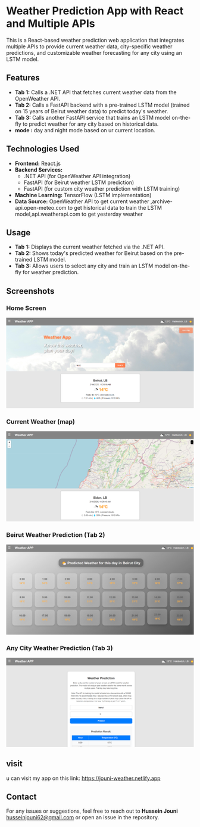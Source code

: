 # Weather Prediction App with React and Multiple APIs

This is a React-based weather prediction web application that integrates multiple APIs to provide current weather data, city-specific weather predictions, and customizable weather forecasting for any city using an LSTM model.

## Features
- **Tab 1:** Calls a .NET API that fetches current weather data from the OpenWeather API.
- **Tab 2:** Calls a FastAPI backend with a pre-trained LSTM model (trained on 15 years of Beirut weather data) to predict today's weather.
- **Tab 3:** Calls another FastAPI service that trains an LSTM model on-the-fly to predict weather for any city based on historical data.
- **mode :** day and night mode based on ur current location.

## Technologies Used
- **Frontend:** React.js
- **Backend Services:**
  - .NET API (for OpenWeather API integration)
  - FastAPI (for Beirut weather LSTM prediction)
  - FastAPI (for custom city weather prediction with LSTM training)
- **Machine Learning:** TensorFlow (LSTM implementation)
- **Data Source:** OpenWeather API to get current weather ,archive-api.open-meteo.com to get historical data to train the LSTM model,api.weatherapi.com to get yesterday weather


## Usage
- **Tab 1:** Displays the current weather fetched via the .NET API.
- **Tab 2:** Shows today's predicted weather for Beirut based on the pre-trained LSTM model.
- **Tab 3:** Allows users to select any city and train an LSTM model on-the-fly for weather prediction.

## Screenshots
### Home Screen
![Home Screen](screenshots/home.png)

### Current Weather (map)
![Current Weather](screenshots/current_weather.png)

### Beirut Weather Prediction (Tab 2)
![Beirut Weather Prediction](screenshots/beirut_prediction.png)

### Any City Weather Prediction (Tab 3)
![Any City Prediction](screenshots/any_city_prediction.png)

## visit
u can visit my app on this link: https://jouni-weather.netlify.app

## Contact
For any issues or suggestions, feel free to reach out to **Hussein Jouni** husseinjouni62@gmail.com or open an issue in the repository.

